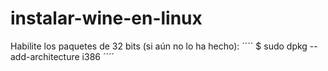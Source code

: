 # instalar-wine-en-linux

Habilite los paquetes de 32 bits (si aún no lo ha hecho):
´´´´
$ sudo dpkg --add-architecture i386
´´´´
